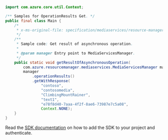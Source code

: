 ```java
import com.azure.core.util.Context;

/** Samples for OperationResults Get. */
public final class Main {
    /*
     * x-ms-original-file: specification/mediaservices/resource-manager/Microsoft.Media/stable/2021-11-01/examples/asset-tracks-operation-result-by-id.json
     */
    /**
     * Sample code: Get result of asynchronous operation.
     *
     * @param manager Entry point to MediaServicesManager.
     */
    public static void getResultOfAsynchronousOperation(
        com.azure.resourcemanager.mediaservices.MediaServicesManager manager) {
        manager
            .operationResults()
            .getWithResponse(
                "contoso",
                "contosomedia",
                "ClimbingMountRainer",
                "text1",
                "e78f8d40-7aaa-4f2f-8ae6-73987e7c5a08",
                Context.NONE);
    }
}
```

Read the [SDK documentation](https://github.com/Azure/azure-sdk-for-java/blob/azure-resourcemanager-mediaservices_2.0.0/sdk/mediaservices/azure-resourcemanager-mediaservices/README.md) on how to add the SDK to your project and authenticate.
